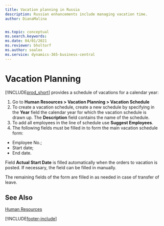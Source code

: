 ```yaml
---
title: Vacation planning in Russia
description: Russian enhancements include managing vacation time.
author: DianaMalina


ms.topic: conceptual
ms.search.keywords:
ms.date: 04/01/2021
ms.reviewer: bholtorf
ms.author: soalex
ms.service: dynamics-365-business-central
---
```


# Vacation Planning

[!INCLUDE[prod_short](../../includes/prod_short.md)] provides a schedule of vacations for a calendar year:

1. Go to **Human Resources > Vacation Planning > Vacation Schedule**
2. To create a vacation schedule, create a new schedule by specifying in the **Year** field the calendar year for which the vacation schedule is drawn up. The **Description** field contains the name of the schedule.
3. To add all employees in the line of schedule use **Suggest Employees**.
4. The following fields must be filled in to form the main vacation schedule form:

- Employee No.;
- Start date;
- End date.

Field **Actual Start Date** is filled automatically when the orders to vacation is posted. If necessary, the field can be filled in manually.

The remaining fields of the form are filled in as needed in case of transfer of leave.

## See Also

[Human Resources](Human-Resources.md)  


[!INCLUDE[footer-include](../../includes/footer-banner.md)]